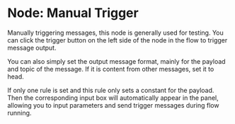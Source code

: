 Node: Manual Trigger
==



Manually triggering messages, this node is generally used for testing. You can click the trigger button on the left side of the node in the flow to trigger message output.

You can also simply set the output message format, mainly for the payload and topic of the message. If it is content from other messages, set it to head.

If only one rule is set and this rule only sets a constant for the payload. Then the corresponding input box will automatically appear in the panel, allowing you to input parameters and send trigger messages during flow running.



